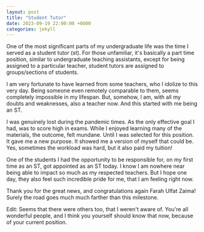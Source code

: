 ```yaml
---
layout: post
title: "Student Tutor"
date: 2023-09-19 22:00:00 +0600
categories: jekyll
---
```


One of the most significant parts of my undergraduate life was the time I served as a student tutor (st). For those unfamiliar, it's basically a part time position, similar to undergraduate teaching assistants, except for being assigned to a particular teacher, student tutors are assigned to groups/sections of students.


I am very fortunate to have learned from some teachers, who I idolize to this very day. Being someone even remotely comparable to them, seems completely impossible in my lifespan. But, somehow, I am, with all my doubts and weaknesses, also a teacher now. And this started with me being an ST.


I was genuinely lost during the pandemic times. As the only effective goal I had, was to score high in exams. While I enjoyed learning many of the materials, the outcome, felt mundane. Until I was selected for this position. It gave me a new purpose. It showed me a version of myself that could be. Yes, sometimes the workload was hard, but it also paid my tuition!


One of the students I had the opportunity to be responsible for, on my first time as an ST, got appointed as an ST today. I know I am nowhere near being able to impact so much as my respected teachers. But I hope one day, they also feel such incredible pride for me, that I am feeling right now.


Thank you for the great news, and congratulations again Farah Ulfat Zaima! Surely the road goes much much farther than this milestone.

Edit: Seems that there were others too, that I weren't aware of. You're all wonderful people, and I think you yourself should know that now, because of your current position.